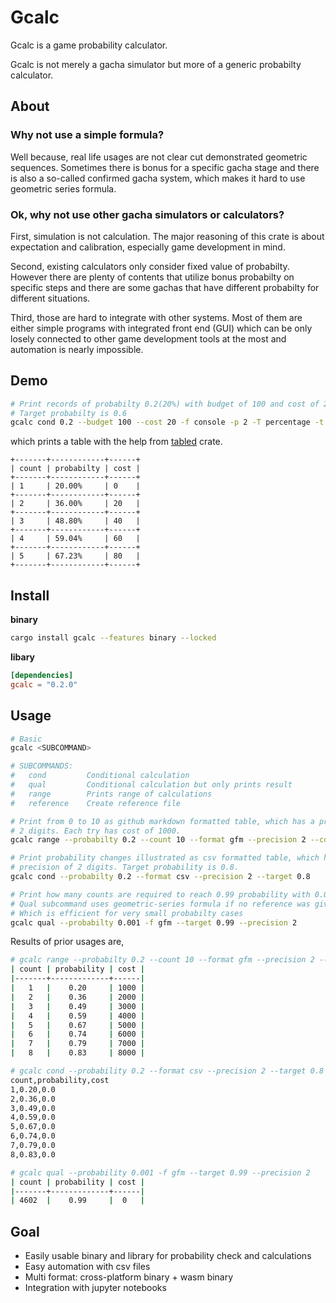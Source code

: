 # Gcalc

Gcalc is a game probability calculator.

Gcalc is not merely a gacha simulator but more of a generic probabilty
calculator.

## About

### Why not use a simple formula?

Well because, real life usages are not clear cut demonstrated geometric
sequences. Sometimes there is bonus for a specific gacha stage and there is
also a so-called confirmed gacha system, which makes it hard to use geometric
series formula. 

### Ok, why not use other gacha simulators or calculators?

First, simulation is not calculation. The major reasoning of this crate is
about expectation and calibration, especially game development in mind.

Second, existing calculators only consider fixed value of probabilty. However
there are plenty of contents that utilize bonus probabilty on specific steps
and there are some gachas that have different probabilty for different
situations.

Third, those are hard to integrate with other systems. Most of them are either
simple programs with integrated front end (GUI) which can be only losely
connected to other game development tools at the most and automation is
nearly impossible.

## Demo

```bash
# Print records of probabilty 0.2(20%) with budget of 100 and cost of 20 for each iteration.
# Target probabilty is 0.6
gcalc cond 0.2 --budget 100 --cost 20 -f console -p 2 -T percentage -t 0.6
```
which prints a table with the help from
[tabled](https://crates.io/crates/tabled) crate.
```
+-------+------------+------+
| count | probabilty | cost |
+-------+------------+------+
| 1     | 20.00%     | 0    |
+-------+------------+------+
| 2     | 36.00%     | 20   |
+-------+------------+------+
| 3     | 48.80%     | 40   |
+-------+------------+------+
| 4     | 59.04%     | 60   |
+-------+------------+------+
| 5     | 67.23%     | 80   |
+-------+------------+------+

```

## Install

**binary**
```bash
cargo install gcalc --features binary --locked
```

**libary**
```toml
[dependencies]
gcalc = "0.2.0"
```

## Usage

```bash
# Basic
gcalc <SUBCOMMAND>

# SUBCOMMANDS:
#   cond         Conditional calculation
#   qual         Conditional calculation but only prints result
#   range        Prints range of calculations
#   reference    Create reference file

# Print from 0 to 10 as github markdown formatted table, which has a precision of
# 2 digits. Each try has cost of 1000.
gcalc range --probabilty 0.2 --count 10 --format gfm --precision 2 --cost 1000

# Print probability changes illustrated as csv formatted table, which has a
# precision of 2 digits. Target probability is 0.8.
gcalc cond --probabilty 0.2 --format csv --precision 2 --target 0.8

# Print how many counts are required to reach 0.99 probability with 0.01 change of each try
# Qual subcommand uses geometric-series formula if no reference was given as an argument
# Which is efficient for very small probabilty cases
gcalc qual --probabilty 0.001 -f gfm --target 0.99 --precision 2
```

Results of prior usages are,
```bash
# gcalc range --probabilty 0.2 --count 10 --format gfm --precision 2 --cost 1000
| count | probability | cost |
|-------+-------------+------|
|   1   |    0.20     | 1000 |
|   2   |    0.36     | 2000 |
|   3   |    0.49     | 3000 |
|   4   |    0.59     | 4000 |
|   5   |    0.67     | 5000 |
|   6   |    0.74     | 6000 |
|   7   |    0.79     | 7000 |
|   8   |    0.83     | 8000 |

# gcalc cond --probability 0.2 --format csv --precision 2 --target 0.8
count,probability,cost
1,0.20,0.0
2,0.36,0.0
3,0.49,0.0
4,0.59,0.0
5,0.67,0.0
6,0.74,0.0
7,0.79,0.0
8,0.83,0.0

# gcalc qual --probability 0.001 -f gfm --target 0.99 --precision 2
| count | probability | cost |
|-------+-------------+------|
| 4602  |    0.99     |  0   |
```

## Goal

- Easily usable binary and library for probability check and calculations
- Easy automation with csv files
- Multi format: cross-platform binary + wasm binary
- Integration with jupyter notebooks
